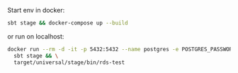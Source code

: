 Start env in docker:
```sh
sbt stage && docker-compose up --build
```

or run on localhost:
```sh
docker run --rm -d -it -p 5432:5432 --name postgres -e POSTGRES_PASSWORD=postgres postgres && \
  sbt stage && \
  target/universal/stage/bin/rds-test
```
